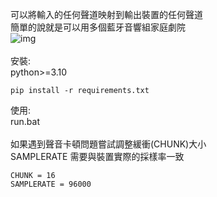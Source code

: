 可以將輸入的任何聲道映射到輸出裝置的任何聲道<br>
簡單的說就是可以用多個藍牙音響組家庭劇院<br>
![img](https://i.imgur.com/mKcvyig.jpg)
<br><br>
安裝:<br>
python>=3.10
```
pip install -r requirements.txt
```

使用:<br>
run.bat<br>
<br>
如果遇到聲音卡頓問題嘗試調整緩衝(CHUNK)大小<br>
SAMPLERATE 需要與裝置實際的採樣率一致
```
CHUNK = 16
SAMPLERATE = 96000
```
